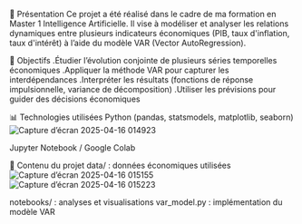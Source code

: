 
📌 Présentation
Ce projet a été réalisé dans le cadre de ma formation en Master 1 Intelligence Artificielle.
Il vise à modéliser et analyser les relations dynamiques entre plusieurs indicateurs économiques (PIB, taux d'inflation, taux d'intérêt) à l’aide du modèle VAR (Vector AutoRegression).

🎯 Objectifs
.Étudier l’évolution conjointe de plusieurs séries temporelles économiques
.Appliquer la méthode VAR pour capturer les interdépendances
.Interpréter les résultats (fonctions de réponse impulsionnelle, variance de décomposition)
.Utiliser les prévisions pour guider des décisions économiques

📊 Technologies utilisées
Python (pandas, statsmodels, matplotlib, seaborn)![Capture d’écran 2025-04-16 014923](https://github.com/user-attachments/assets/fe840191-64b6-458f-bdfe-7a9a2c4668f7)

Jupyter Notebook / Google Colab

📁 Contenu du projet
data/ : données économiques utilisées![Capture d’écran 2025-04-16 015155](https://github.com/user-attachments/assets/441f163c-3262-41e0-ae16-61ca59e2b21c)
![Capture d’écran 2025-04-16 015223](https://github.com/user-attachments/assets/609ac88d-95b6-4d2c-b745-e0b131b04d72)

notebooks/ : analyses et visualisations
var_model.py : implémentation du modèle VAR
